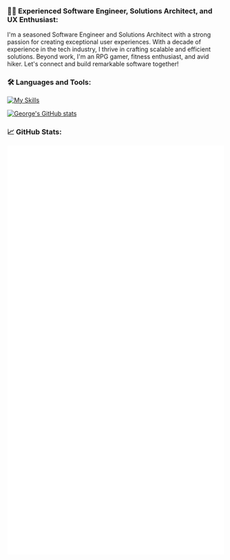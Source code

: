 ### 👨‍💻 Experienced Software Engineer, Solutions Architect, and UX Enthusiast:

I'm a seasoned Software Engineer and Solutions Architect with a strong passion for creating exceptional user experiences. With a decade of experience in the tech industry, I thrive in crafting scalable and efficient solutions. Beyond work, I'm an RPG gamer, fitness enthusiast, and avid hiker. Let's connect and build remarkable software together!

### 🛠️ Languages and Tools:

[![My Skills](https://skillicons.dev/icons?i=angular,rxjs,nestjs,nodejs,ts,js,sass,jest,cs,dotnet,mongodb,redis,gcp,firebase,cloudflare,workers,githubactions,vscode,docker&perline=9)](https://skillicons.dev)

[![George's GitHub stats](https://github-readme-stats.vercel.app/api?username=niaro)](https://github.com/niaro/github-readme-stats)

### 📈 GitHub Stats:
![Metrics](/github-metrics.svg)